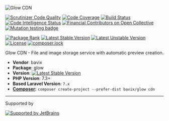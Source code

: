 ![Glow CDN](https://user-images.githubusercontent.com/5111255/91751137-eff6b500-ebcc-11ea-92c3-ad50ef7a055e.png)


[![Scrutinizer Code Quality](https://scrutinizer-ci.com/g/bavix/glow/badges/quality-score.png?b=master)](https://scrutinizer-ci.com/g/bavix/glow/?branch=master)
[![Code Coverage](https://scrutinizer-ci.com/g/bavix/glow/badges/coverage.png?b=master)](https://scrutinizer-ci.com/g/bavix/glow/?branch=master)
[![Build Status](https://scrutinizer-ci.com/g/bavix/glow/badges/build.png?b=master)](https://scrutinizer-ci.com/g/bavix/glow/build-status/master)
[![Code Intelligence Status](https://scrutinizer-ci.com/g/bavix/glow/badges/code-intelligence.svg?b=master)](https://scrutinizer-ci.com/code-intelligence)
[![Financial Contributors on Open Collective](https://opencollective.com/glow/all/badge.svg?label=financial+contributors)](https://opencollective.com/glow) [![Mutation testing badge](https://badge.stryker-mutator.io/github.com/bavix/glow/master)](https://packagist.org/packages/bavix/glow)

[![Package Rank](https://phppackages.org/p/bavix/glow/badge/rank.svg)](https://packagist.org/packages/bavix/glow)
[![Latest Stable Version](https://poser.pugx.org/bavix/glow/v/stable)](https://packagist.org/packages/bavix/glow)
[![Latest Unstable Version](https://poser.pugx.org/bavix/glow/v/unstable)](https://packagist.org/packages/bavix/glow)
[![License](https://poser.pugx.org/bavix/glow/license)](https://packagist.org/packages/bavix/glow)
[![composer.lock](https://poser.pugx.org/bavix/glow/composerlock)](https://packagist.org/packages/bavix/glow)

Glow CDN - File and image storage service with automatic preview creation.

* **Vendor**: bavix
* **Package**: glow
* **Version**: [![Latest Stable Version](https://poser.pugx.org/bavix/laravel-wallet/v/stable)](https://packagist.org/packages/bavix/glow)
* **PHP Version**: 7.3+ 
* **Based Laravel Version**: `7.x`
* **[Composer](https://getcomposer.org/):** `composer create-project --prefer-dist bavix/glow cdn`

---
Supported by

[![Supported by JetBrains](https://cdn.rawgit.com/bavix/development-through/46475b4b/jetbrains.svg)](https://www.jetbrains.com/)
